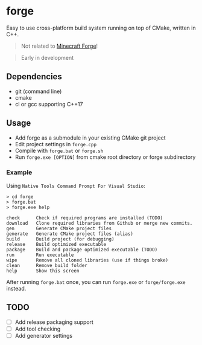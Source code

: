# forge
Easy to use cross-platform build system running on top of CMake, written in C++.

> Not related to [Minecraft Forge](https://files.minecraftforge.net/net/minecraftforge/forge/)!

> Early in development

## Dependencies
- git (command line)
- cmake
- cl or gcc supporting C++17

## Usage

- Add forge as a submodule in your existing CMake git project
- Edit project settings in ```forge.cpp```
- Compile with ```forge.bat``` or ```forge.sh```
- Run ```forge.exe [OPTION]``` from cmake root directory or forge subdirectory

### Example
Using ```Native Tools Command Prompt For Visual Studio```:

```
> cd forge
> forge.bat
> forge.exe help

check      Check if required programs are installed (TODO)
download   Clone required libraries from Github or merge new commits.
gen        Generate CMake project files
generate   Generate CMake project files (alias)
build      Build project (for debugging)
release    Build optimized executable
package    Build and package optimized executable (TODO)
run        Run executable
wipe       Remove all cloned libraries (use if things broke)
clean      Remove build folder
help       Show this screen
```

After running ```forge.bat``` once, you can run ```forge.exe``` or ```forge/forge.exe``` instead.

## TODO
- [ ] Add release packaging support
- [ ] Add tool checking
- [ ] Add generator settings
